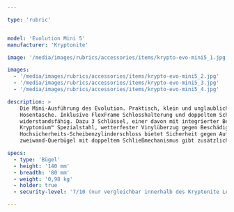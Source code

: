 ```yaml
---

type: 'rubric'


model: 'Evolution Mini 5'
manufacturer: 'Kryptonite'

image: '/media/images/rubrics/accessories/items/krypto-evo-mini5_1.jpg'

images:
  - '/media/images/rubrics/accessories/items/krypto-evo-mini5_2.jpg'
  - '/media/images/rubrics/accessories/items/krypto-evo-mini5_3.jpg'
  - '/media/images/rubrics/accessories/items/krypto-evo-mini5_4.jpg'

description: >
    Die Mini-Ausführung des Evolution. Praktisch, klein und unglaublich stark. Passt sogar in die 
    Hosentasche. Inklusive FlexFrame Schlosshalterung und doppeltem Schließmechanismus, extrem 
    widerstandsfähig. Dazu 3 Schlüssel, einer davon mit integrierter Beleuchtung. 13mm gehärteter 
    Kryptonium™ Spezialstahl, wetterfester Vinylüberzug gegen Beschädigungen. Ein verstärktes 
    Hochsicherheits-Scheibenzylinderschloss bietet Sicherheit gegen Aufbohren und Picking, ein 
    zweiwand-Querbügel mit doppeltem Schließmechanismus gibt zusätzliche Sicherheit.

specs: 
  - type: 'Bügel'
  - height: '140 mm'
  - breadth: '80 mm'
  - weight: '0,98 kg'
  - holder: true
  - security-level: '7/10 (nur vergleichbar innerhalb des Kryptonite Level-Systems)'

---
```

